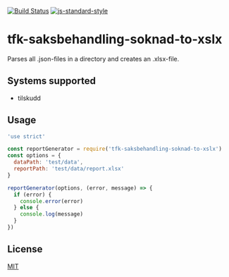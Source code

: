 [![Build Status](https://travis-ci.org/telemark/tfk-saksbehandling-soknad-to-xslx.svg?branch=master)](https://travis-ci.org/telemark/tfk-saksbehandling-soknad-to-xslx)
[![js-standard-style](https://img.shields.io/badge/code%20style-standard-brightgreen.svg?style=flat)](https://github.com/feross/standard)

# tfk-saksbehandling-soknad-to-xslx

Parses all .json-files in a directory and creates an .xlsx-file.

## Systems supported

- tilskudd

## Usage

```JavaScript
'use strict'

const reportGenerator = require('tfk-saksbehandling-soknad-to-xslx')
const options = {
  dataPath: 'test/data',
  reportPath: 'test/data/report.xlsx'
}

reportGenerator(options, (error, message) => {
  if (error) {
    console.error(error)
  } else {
    console.log(message)
  }
})
```

## License

[MIT](LICENSE)
